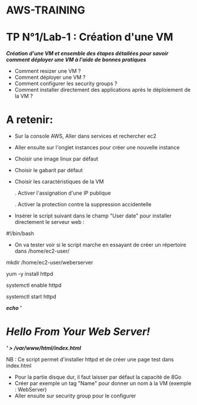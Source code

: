 # AWS-TRAINING

# TP N°1/Lab-1 : Création d'une VM

***Création d'une VM et ensemble des étapes détailées pour savoir comment déployer une VM à l'aide de bonnes pratiques***

- Comment resizer une VM ?
- Comment déployer une VM ?
- Comment configurer les security groups ?
- Comment installer directement des applications après le déploiement de la VM ?

# A retenir:
- Sur la console AWS, Aller dans services et rechercher ec2
- Aller ensuite sur l'onglet instances pour créer une nouvelle instance
- Choisir une image linux par défaut
- Choisir le gabarit par défaut

- Choisir les caractéristiques de la VM

  . Activer l'assignation d'une IP publique

  . Activer la protection contre la suppression accidentelle

- Insérer le script suivant dans le champ "User date" pour installer directement le serveur web :

#!/bin/bash

- On va tester voir si le script marche en essayant de créer un répertoire dans /home/ec2-user/

mkdir /home/ec2-user/weberserver

yum -y install httpd

systemctl enable httpd

systemctl start httpd

***echo '<html><h1> Hello From Your Web Server! </h1></html>' > /var/www/html/index.html***


NB : Ce script permet d'installer httpd et de créer une page test dans index.html

- Pour la partie disque dur, il faut laisser par défaut la capacité de 8Go
- Créer par exemple un tag "Name" pour donner un nom à la VM (exemple : WebServer)
- Aller ensuite sur security group  pour le configurer





